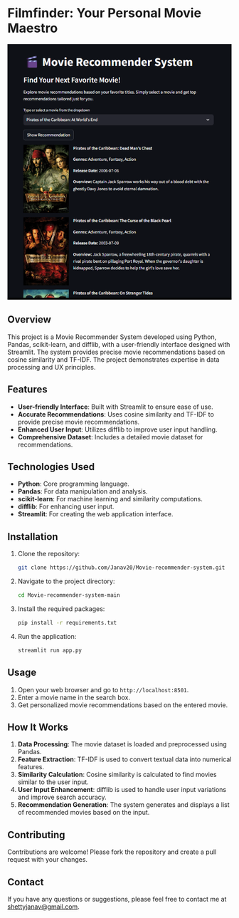 # Filmfinder: Your Personal Movie Maestro 


![Screenshot](movie.png)

## Overview
This project is a Movie Recommender System developed using Python, Pandas, scikit-learn, and difflib, with a user-friendly interface designed with Streamlit. The system provides precise movie recommendations based on cosine similarity and TF-IDF. The project demonstrates expertise in data processing and UX principles.

## Features
- **User-friendly Interface**: Built with Streamlit to ensure ease of use.
- **Accurate Recommendations**: Uses cosine similarity and TF-IDF to provide precise movie recommendations.
- **Enhanced User Input**: Utilizes difflib to improve user input handling.
- **Comprehensive Dataset**: Includes a detailed movie dataset for recommendations.

## Technologies Used
- **Python**: Core programming language.
- **Pandas**: For data manipulation and analysis.
- **scikit-learn**: For machine learning and similarity computations.
- **difflib**: For enhancing user input.
- **Streamlit**: For creating the web application interface.

## Installation

1. Clone the repository:
    ```bash
    git clone https://github.com/Janav20/Movie-recommender-system.git
    ```
2. Navigate to the project directory:
    ```bash
    cd Movie-recommender-system-main
    ```
3. Install the required packages:
    ```bash
    pip install -r requirements.txt
    ```
4. Run the application:
    ```bash
    streamlit run app.py
    ```

## Usage
1. Open your web browser and go to `http://localhost:8501`.
2. Enter a movie name in the search box.
3. Get personalized movie recommendations based on the entered movie.

## How It Works
1. **Data Processing**: The movie dataset is loaded and preprocessed using Pandas.
2. **Feature Extraction**: TF-IDF is used to convert textual data into numerical features.
3. **Similarity Calculation**: Cosine similarity is calculated to find movies similar to the user input.
4. **User Input Enhancement**: difflib is used to handle user input variations and improve search accuracy.
5. **Recommendation Generation**: The system generates and displays a list of recommended movies based on the input.

## Contributing
Contributions are welcome! Please fork the repository and create a pull request with your changes.

## Contact
If you have any questions or suggestions, please feel free to contact me at [shettyjanav@gmail.com](shettyjanav@gmail.com).

